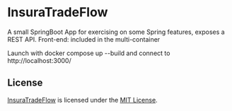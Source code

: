 # InsuraTradeFlow
A small SpringBoot App for exercising on some Spring features, exposes a REST API.
Front-end: included in the multi-container

Launch with docker compose up --build and connect to http://localhost:3000/

## License
[InsuraTradeFlow](https://github.com/Hodvidar-Achille/InsuraTradeFlow) is licensed under the [MIT License](LICENSE).
